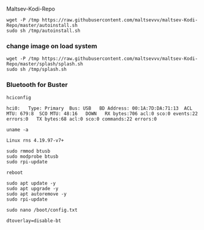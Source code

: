 Maltsev-Kodi-Repo  
```
wget -P /tmp https://raw.githubusercontent.com/maltsevvv/maltsev-Kodi-Repo/master/autoinstall.sh
sudo sh /tmp/autoinstall.sh
```

### change image on load system
```
wget -P /tmp https://raw.githubusercontent.com/maltsevvv/maltsev-Kodi-Repo/master/splash/splash.sh
sudo sh /tmp/splash.sh
```

### Bluetooth for Buster
```
hciconfig
```
`
hci0:   Type: Primary  Bus: USB  
        BD Address: 00:1A:7D:DA:71:13  ACL MTU: 679:8  SCO MTU: 48:16  
        DOWN  
        RX bytes:706 acl:0 sco:0 events:22 errors:0  
        TX bytes:68 acl:0 sco:0 commands:22 errors:0  
`
```
uname -a
```
`Linux rns 4.19.97-v7+`

```
sudo rmmod btusb
sudo modprobe btusb
sudo rpi-update
```
```
reboot
```
```
sudo apt update -y
sudo apt upgrade -y
sudo apt autoremove -y
sudo rpi-update
```
```
sudo nano /boot/config.txt
```
`dtoverlay=disable-bt`
